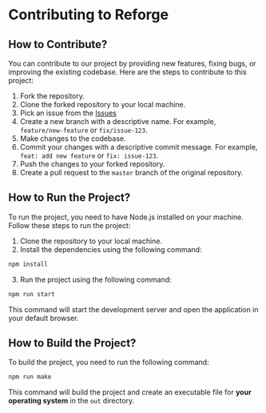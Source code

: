 # Contributing to Reforge

## How to Contribute?

You can contribute to our project by providing new features, fixing bugs, or improving the existing codebase. Here are the steps to contribute to this project:

1. Fork the repository.
2. Clone the forked repository to your local machine.
3. Pick an issue from the [Issues](https://github.com/renatoka/reforge/issues)
4. Create a new branch with a descriptive name. For example, `feature/new-feature` or `fix/issue-123`.
5. Make changes to the codebase.
6. Commit your changes with a descriptive commit message. For example, `feat: add new feature` or `fix: issue-123`.
7. Push the changes to your forked repository.
8. Create a pull request to the `master` branch of the original repository.

## How to Run the Project?

To run the project, you need to have Node.js installed on your machine. Follow these steps to run the project:

1. Clone the repository to your local machine.
2. Install the dependencies using the following command:

```bash
npm install
```

3. Run the project using the following command:

```bash
npm run start
```

This command will start the development server and open the application in your default browser.


## How to Build the Project?

To build the project, you need to run the following command:

```bash
npm run make
```

This command will build the project and create an executable file for <strong>your operating system</strong> in the `out` directory.